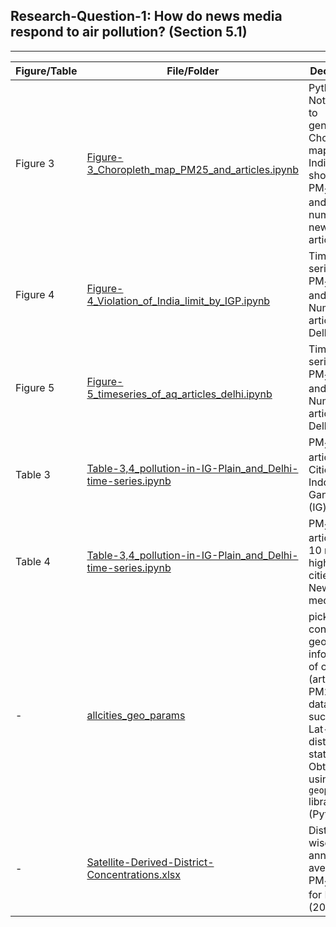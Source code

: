 ## Research-Question-1: How do news media respond to air pollution? (Section 5.1)
<hr>

|Figure/Table|File/Folder| Decription |
|--|--|--|
|Figure 3 |[Figure-3_Choropleth_map_PM25_and_articles.ipynb](Figure-3_Choropleth_map_PM25_and_articles.ipynb)|Python Notebook to generate Choropleth map of India showing PM<sub>2.5</sub> level and number of news articles|
|Figure 4|[Figure-4_Violation_of_India_limit_by_IGP.ipynb](Figure-4_Violation_of_India_limit_by_IGP.ipynb)|Time series of PM<sub>2.5</sub> level and Number of articles for Delhi|
|Figure 5|[Figure-5_timeseries_of_aq_articles_delhi.ipynb](Figure-5_timeseries_of_aq_articles_delhi.ipynb)|Time series of PM<sub>2.5</sub> level and Number of articles for Delhi|
|Table 3|[Table-3,4_pollution-in-IG-Plain_and_Delhi-time-series.ipynb](Table-3,4_pollution-in-IG-Plain_and_Delhi-time-series.ipynb)|PM<sub>2.5</sub> and articles of Cities of Indo Gangetic (IG) plain|
|Table 4|[Table-3,4_pollution-in-IG-Plain_and_Delhi-time-series.ipynb](Table-3,4_pollution-in-IG-Plain_and_Delhi-time-series.ipynb)|PM<sub>2.5</sub> and articles of 10 most highlighted cities in News-media|
|-|[allcities_geo_params](allcities_geo_params)|pickle file contains geo information of cities (articles & PM2.5 data cities) such as Lat-Log, district, state, etc. Obtained using   `geopy` library (Python)|
|-|[Satellite-Derived-District-Concentrations.xlsx](Satellite-Derived-District-Concentrations.xlsx)|District wise annual average PM<sub>2.5</sub> data for India (2016)|
